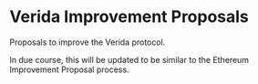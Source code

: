 # Verida Improvement Proposals

Proposals to improve the Verida protocol.

In due course, this will be updated to be similar to the Ethereum Improvement Proposal process.
